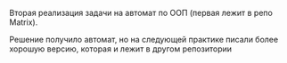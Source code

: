 Вторая реализация задачи на автомат по ООП (первая лежит в репо Matrix). 

Решение получило автомат, но на следующей практике писали более хорошую версию, которая и лежит в другом репозитории

